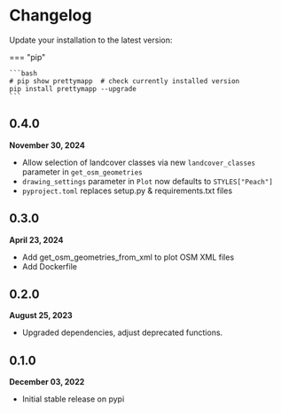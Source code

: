 # Changelog

Update your installation to the latest version:

=== "pip"

    ```bash
    # pip show prettymapp  # check currently installed version
    pip install prettymapp --upgrade
    ```

## 0.4.0
**November 30, 2024**

- Allow selection of landcover classes via new `landcover_classes` parameter in `get_osm_geometries`
- `drawing_settings` parameter in `Plot` now defaults to `STYLES["Peach"]`
- `pyproject.toml` replaces setup.py & requirements.txt files

## 0.3.0
**April 23, 2024**

- Add get_osm_geometries_from_xml to plot OSM XML files
- Add Dockerfile


## 0.2.0
**August 25, 2023**

- Upgraded dependencies, adjust deprecated functions.

## 0.1.0
**December 03, 2022**

- Initial stable release on pypi
